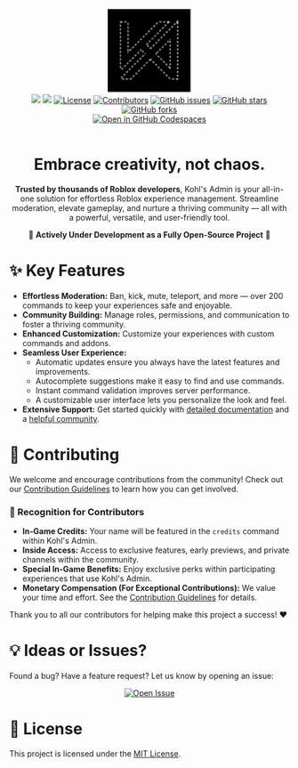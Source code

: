 <div align="center">
	<img src=".moonwave/static/logo-load-dark.svg" alt="Kohl's Admin" height="150" />
	<br/>
	<a href="https://docs.kohl.gg/"><img src="https://img.shields.io/badge/docs-docs.kohl.gg-222"></a>
	<a href="https://discord.gg/kohl"><img src="https://img.shields.io/discord/694630328064671775"></a>
	<a href="https://github.com/kohls-admin/kohls-admin/blob/master/LICENSE.txt"><img src="https://img.shields.io/github/license/kohls-admin/kohls-admin" alt="License"></a>
	<a href="https://github.com/kohls-admin/kohls-admin/graphs/contributors"><img src="https://img.shields.io/github/contributors/kohls-admin/kohls-admin" alt="Contributors"></a>
	<a href="https://github.com/kohls-admin/kohls-admin/issues"><img src="https://img.shields.io/github/issues/kohls-admin/kohls-admin" alt="GitHub issues"></a>
	<a href="https://github.com/kohls-admin/kohls-admin/stargazers"><img src="https://img.shields.io/github/stars/kohls-admin/kohls-admin" alt="GitHub stars"></a>
	<a href="https://github.com/kohls-admin/kohls-admin/network/members"><img src="https://img.shields.io/github/forks/kohls-admin/kohls-admin" alt="GitHub forks"></a>
	<br/>
	<a href='https://codespaces.new/kohls-admin/kohls-admin?quickstart=1'><img src='https://github.com/codespaces/badge.svg' alt='Open in GitHub Codespaces' style='max-width: 100%;'></a>
</div>

<br/>
<h1 align="center">Embrace creativity, not chaos.</h1>
<!--moonwave-hide-before-this-line-->
<p align="center"><b>Trusted by thousands of Roblox developers</b>, Kohl's Admin is your all-in-one solution for effortless Roblox experience management. Streamline moderation, elevate gameplay, and nurture a thriving community — all with a powerful, versatile, and user-friendly tool.</p>
<p align="center">🚧 <b>Actively Under Development as a Fully Open-Source Project</b> 🚧</p>

# ✨ Key Features

- **Effortless Moderation:** Ban, kick, mute, teleport, and more — over 200 commands to keep your experiences safe and enjoyable.
- **Community Building:** Manage roles, permissions, and communication to foster a thriving community.
- **Enhanced Customization:** Customize your experiences with custom commands and addons.
- **Seamless User Experience:**
  - Automatic updates ensure you always have the latest features and improvements.
  - Autocomplete suggestions make it easy to find and use commands.
  - Instant command validation improves server performance.
  - A customizable user interface lets you personalize the look and feel.
- **Extensive Support:** Get started quickly with [detailed documentation](https://kohls-admin.github.io/kohls-admin/) and a [helpful community](https://discord.gg/kohl).

# 🙌 Contributing

We welcome and encourage contributions from the community! Check out our [Contribution Guidelines](CONTRIBUTING.md) to learn how you can get involved.

### 🙏 Recognition for Contributors

- **In-Game Credits:** Your name will be featured in the `credits` command within Kohl's Admin.
- **Inside Access:** Access to exclusive features, early previews, and private channels within the community.
- **Special In-Game Benefits:** Enjoy exclusive perks within participating experiences that use Kohl's Admin.
- **Monetary Compensation (For Exceptional Contributions):** We value your time and effort. See the [Contribution Guidelines](CONTRIBUTING.md#compensation) for details.

Thank you to all our contributors for helping make this project a success! ❤️

# 💡 Ideas or Issues?

Found a bug? Have a feature request? Let us know by opening an issue:

<div align="center">
	<a href="https://github.com/kohls-admin/kohls-admin/issues/new/choose" target="_blank">
		<img src="https://img.shields.io/badge/Open_Issue-Click_Here-blue?style=for-the-badge" alt="Open Issue" />
	</a>
</div>

# 📄 License

This project is licensed under the [MIT License](LICENSE.txt).
